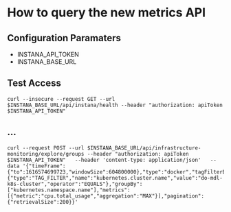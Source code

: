 # How to query the new metrics API

## Configuration Paramaters

* INSTANA_API_TOKEN
* INSTANA_BASE_URL

## Test Access

```
curl --insecure --request GET --url $INSTANA_BASE_URL/api/instana/health --header "authorization: apiToken $INSTANA_API_TOKEN"
```

## ...

```
curl --request POST --url $INSTANA_BASE_URL/api/infrastructure-monitoring/explore/groups --header "authorization: apiToken $INSTANA_API_TOKEN"   --header 'content-type: application/json'   --data '{"timeFrame":{"to":1616574699723,"windowSize":604800000},"type":"docker","tagFilterExpression":{"type":"TAG_FILTER","name":"kubernetes.cluster.name","value":"do-mdl-k8s-cluster","operator":"EQUALS"},"groupBy":["kubernetes.namespace.name"],"metrics":[{"metric":"cpu.total_usage","aggregation":"MAX"}],"pagination":{"retrievalSize":200}}'
```